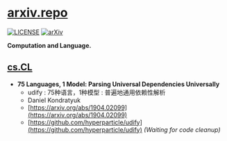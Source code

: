 # [arxiv.repo](https://github.com/Mainvooid/arxiv.repo)

[![LICENSE](https://img.shields.io/badge/license-Anti%20996-blue.svg)](https://github.com/996icu/996.ICU/blob/master/LICENSE)
[![arXiv](https://img.shields.io/badge/arXiv-cs.CL-orange.svg)]()

**Computation and Language.**

## [cs.CL](https://arxiv.org/list/cs.CL/recent) 

- **75 Languages, 1 Model: Parsing Universal Dependencies Universally**
   - udify : 75种语言，1种模型 : 普遍地通用依赖性解析
   - Daniel Kondratyuk
   - [https://arxiv.org/abs/1904.02099](https://arxiv.org/abs/1904.02099)
   - [https://github.com/hyperparticle/udify](https://github.com/hyperparticle/udify) *(Waiting for code cleanup)*